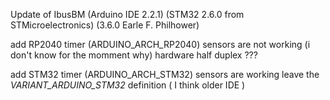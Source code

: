 Update of IbusBM (Arduino IDE 2.2.1) (STM32 2.6.0 from STMicroelectronics) (3.6.0 Earle F. Philhower)

add RP2040 timer (ARDUINO_ARCH_RP2040) sensors are not working (i don't know for the momment why) hardware half duplex ???

add STM32 timer (ARDUINO_ARCH_STM32) sensors are working 
leave the _VARIANT_ARDUINO_STM32_ definition ( I think older IDE )
